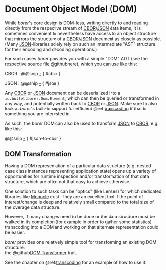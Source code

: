 Document Object Model (DOM)
===========================

While _borer_'s core design is DOM-less, writing directly to and reading directly from the respective stream of
[CBOR]/[JSON] data items, it is sometimes convenient to nevertheless have access to an object structure that mirrors the
structure of a [CBOR]/[JSON] document as closely as possible.<br>
(Many [JSON]-libraries solely rely on such an intermediate "AST" structure for their encoding and decoding operations.)

For such cases _borer_ provides you with a simple "DOM" ADT (see the respective source file
@github[here](/core/src/main/scala/io/bullet/borer/Dom.scala)), which you can use like this:

CBOR
: @@snip [-]($test$/DomSpec.scala) { #cbor }

JSON
: @@snip [-]($test$/DomSpec.scala) { #json }


Any [CBOR] or [JSON] document can be deserialized into a `io.bullet.borer.Dom.Element`, which can then be queried or
transformed in any way, and potentially written back to [CBOR] or [JSON].
Make sure to also look at _borer_'s built-in support for efficient @ref:[transcoding](transcoding.md) if that is
something you are interested in.<br>

As such, the _borer_ DOM can also be used to transform [JSON] to [CBOR], e.g. like this:

@@snip [-]($test$/DomSpec.scala) { #json-to-cbor }


DOM Transformation
------------------

Having a DOM representation of a particular data structure (e.g. nested case class instances representing application
state) opens up a variety of opportunities for runtime inspection and/or transformation of that data structure,
which are often not that easy to achieve otherwise.

One solution to such tasks can be "optics" (like Lenses) for which dedicated libraries like [Monocle] exist.
They are an excellent tool if the point of interest/change is deep and relatively small compared to the total size of
the overage data structure.

However, if many changes need to be done or the data structure must be walked in its completion (for example in order to
gather some statistics) transcoding into a DOM and working on that alternate representation could be easier.

_borer_ provides one relatively simple tool for transforming an existing DOM structure:<br>
the @github[DOM.Transformer](/core/src/main/scala/io/bullet/borer/Dom.scala#L444) trait. 

See the chapter on @ref:[transcoding](transcoding.md) for an example of how to use it.


  [CBOR]: http://cbor.io/
  [JSON]: http://json.org/
  [Monocle]: https://www.optics.dev/Monocle/